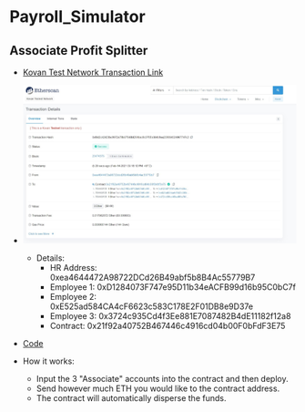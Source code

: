 # Payroll_Simulator

## Associate Profit Splitter
* [Kovan Test Network Transaction Link](https://kovan.etherscan.io/tx/0xf8d2c42423bc8672e78b37548bf251bec9c3755b384b8ea208034024967747c2)
* ![Screenshot](images/screenshot.jpg)
    * Details:
        * HR Address: 0xea4644472A98722DCd26B49abf5b8B4Ac55779B7
        * Employee 1: 0xD1284073F747e95D11b34eACFB99d16b95C0bC7f
        * Employee 2: 0xE525ad584CA4cF6623c583C178E2F01DB8e9D37e
        * Employee 3: 0x3724c935Cd4f3Ee881E7087482B4dE11182f12a8
        * Contract:   0x21f92a40752B467446c4916cd04b00F0bFdF3E75

* [Code](code/AssociateProfitSplitter.sol)
* How it works:
    * Input the 3 "Associate" accounts into the contract and then deploy.
    * Send however much ETH you would like to the contract address.
    * The contract will automatically disperse the funds.